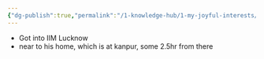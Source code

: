 ```yaml
---
{"dg-publish":true,"permalink":"/1-knowledge-hub/1-my-joyful-interests/people/others/divyansh/","noteIcon":""}
---
```


- Got into IIM Lucknow
- near to his home, which is at kanpur, some 2.5hr from there 